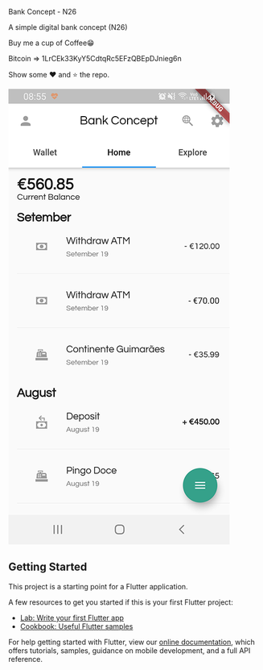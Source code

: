 Bank Concept - N26

A simple digital bank concept (N26)

Buy me a cup of Coffee😁

Bitcoin => 1LrCEk33KyY5CdtqRc5EFzQBEpDJnieg6n

Show some ❤️ and ⭐️ the repo.


![Alt text](https://github.com/rafaelbanhos/bank-concept/blob/master/assets/images/print2.png)

## Getting Started

This project is a starting point for a Flutter application.

A few resources to get you started if this is your first Flutter project:

- [Lab: Write your first Flutter app](https://flutter.dev/docs/get-started/codelab)
- [Cookbook: Useful Flutter samples](https://flutter.dev/docs/cookbook)

For help getting started with Flutter, view our
[online documentation](https://flutter.dev/docs), which offers tutorials,
samples, guidance on mobile development, and a full API reference.
